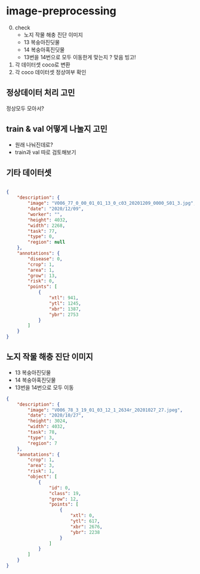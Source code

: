 # image-preprocessing
0. check 
   - 노지 작물 해충 진단 이미지
    - 13 복숭아진딧물
    - 14 복숭아혹진딧물
    - 13번을 14번으로 모두 이동한게 맞는지 ? 맞음 빙고!
1. 각 데이터셋 coco로 변환
2. 각 coco 데이터셋 정상여부 확인

## 정상데이터 처리 고민
정상모두 모아서?
## train & val 어떻게 나눌지 고민
- 원래 나눠진데로?
- train과 val 따로 검토해보기


## 기타 데이터셋
```json

{
    "description": {
        "image": "V006_77_0_00_01_01_13_0_c03_20201209_0000_S01_3.jpg",
        "date": "2020/12/09",
        "worker": "",
        "height": 4032,
        "width": 2268,
        "task": 77,
        "type": 0,
        "region": null
    },
    "annotations": {
        "disease": 0,
        "crop": 1,
        "area": 1,
        "grow": 13,
        "risk": 0,
        "points": [
            {
                "xtl": 941,
                "ytl": 1245,
                "xbr": 1387,
                "ybr": 2753
            }
        ]
    }
}
```

## 노지 작물 해충 진단 이미지
- 13 복숭아진딧물
- 14 복숭아혹진딧물
- 13번을 14번으로 모두 이동
```json
{
    "description": {
        "image": "V006_78_3_19_01_03_12_1_2634r_20201027_27.jpeg",
        "date": "2020/10/27",
        "height": 3024,
        "width": 4032,
        "task": 78,
        "type": 3,
        "region": 7
    },
    "annotations": {
        "crop": 1,
        "area": 3,
        "risk": 1,
        "object": [
            {
                "id": 0,
                "class": 19,
                "grow": 12,
                "points": [
                    {
                        "xtl": 0,
                        "ytl": 617,
                        "xbr": 2676,
                        "ybr": 2238
                    }
                ]
            }
        ]
    }
}

```